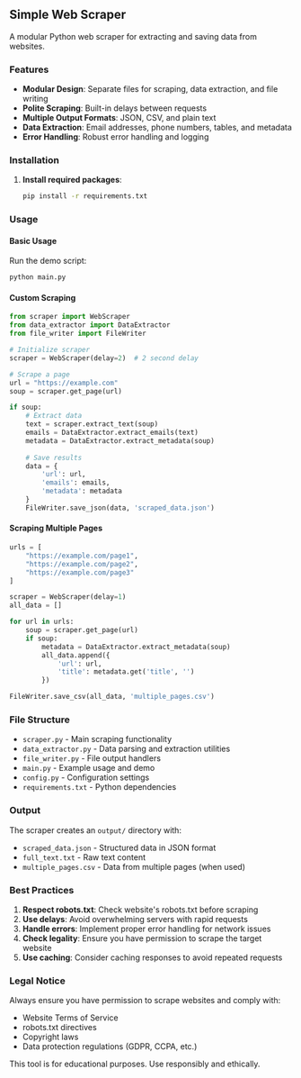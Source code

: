 ## Simple Web Scraper

A modular Python web scraper for extracting and saving data from websites.

### Features

- **Modular Design**: Separate files for scraping, data extraction, and file writing
- **Polite Scraping**: Built-in delays between requests
- **Multiple Output Formats**: JSON, CSV, and plain text
- **Data Extraction**: Email addresses, phone numbers, tables, and metadata
- **Error Handling**: Robust error handling and logging

### Installation

1. **Install required packages**:
   ```bash
   pip install -r requirements.txt
   ```

### Usage

#### Basic Usage

Run the demo script:
```bash
python main.py
```

#### Custom Scraping

```python
from scraper import WebScraper
from data_extractor import DataExtractor
from file_writer import FileWriter

# Initialize scraper
scraper = WebScraper(delay=2)  # 2 second delay

# Scrape a page
url = "https://example.com"
soup = scraper.get_page(url)

if soup:
    # Extract data
    text = scraper.extract_text(soup)
    emails = DataExtractor.extract_emails(text)
    metadata = DataExtractor.extract_metadata(soup)
    
    # Save results
    data = {
        'url': url,
        'emails': emails,
        'metadata': metadata
    }
    FileWriter.save_json(data, 'scraped_data.json')
```

#### Scraping Multiple Pages

```python
urls = [
    "https://example.com/page1",
    "https://example.com/page2",
    "https://example.com/page3"
]

scraper = WebScraper(delay=1)
all_data = []

for url in urls:
    soup = scraper.get_page(url)
    if soup:
        metadata = DataExtractor.extract_metadata(soup)
        all_data.append({
            'url': url,
            'title': metadata.get('title', '')
        })

FileWriter.save_csv(all_data, 'multiple_pages.csv')
```

### File Structure

- `scraper.py` - Main scraping functionality
- `data_extractor.py` - Data parsing and extraction utilities
- `file_writer.py` - File output handlers
- `main.py` - Example usage and demo
- `config.py` - Configuration settings
- `requirements.txt` - Python dependencies

### Output

The scraper creates an `output/` directory with:
- `scraped_data.json` - Structured data in JSON format
- `full_text.txt` - Raw text content
- `multiple_pages.csv` - Data from multiple pages (when used)

### Best Practices

1. **Respect robots.txt**: Check website's robots.txt before scraping
2. **Use delays**: Avoid overwhelming servers with rapid requests
3. **Handle errors**: Implement proper error handling for network issues
4. **Check legality**: Ensure you have permission to scrape the target website
5. **Use caching**: Consider caching responses to avoid repeated requests

### Legal Notice

Always ensure you have permission to scrape websites and comply with:
- Website Terms of Service
- robots.txt directives
- Copyright laws
- Data protection regulations (GDPR, CCPA, etc.)

This tool is for educational purposes. Use responsibly and ethically.
